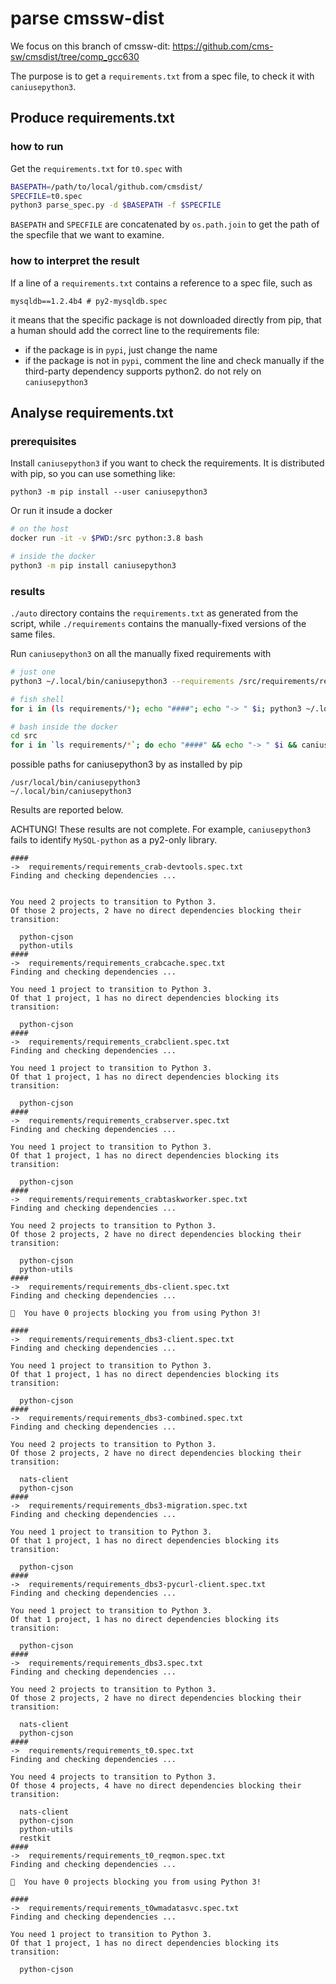 # parse cmssw-dist

We focus on this branch of cmssw-dit: https://github.com/cms-sw/cmsdist/tree/comp_gcc630

The purpose is to get a `requirements.txt` from a spec file, to check it
with `caniusepython3`.

## Produce requirements.txt

### how to run

Get the `requirements.txt` for `t0.spec` with

```bash
BASEPATH=/path/to/local/github.com/cmsdist/
SPECFILE=t0.spec
python3 parse_spec.py -d $BASEPATH -f $SPECFILE
```

`BASEPATH` and `SPECFILE` are concatenated by `os.path.join` to get the path
of the specfile that we want to examine.

### how to interpret the result

If a line of a `requirements.txt` contains a reference to a spec file, such
as 

```
mysqldb==1.2.4b4 # py2-mysqldb.spec
```

it means that the specific package is not downloaded directly from pip,
that a human should add the correct line to the requirements file:

* if the package is in `pypi`, just change the name
* if the package is not in `pypi`, comment the line and check manually
  if the third-party dependency supports python2. do not rely on `caniusepython3`

## Analyse requirements.txt

### prerequisites

Install `caniusepython3` if you want to check the requirements. It is distributed
with pip, so you can use something like:

```
python3 -m pip install --user caniusepython3
```

Or run it insude a docker
```bash
# on the host
docker run -it -v $PWD:/src python:3.8 bash

# inside the docker
python3 -m pip install caniusepython3
```

### results

`./auto` directory contains the `requirements.txt` as generated from the script,
while `./requirements` contains the manually-fixed versions of the same files.


Run `caniusepython3` on all the manually fixed requirements with

```bash
# just one
python3 ~/.local/bin/caniusepython3 --requirements /src/requirements/requirements_wmagent.spec.txt

# fish shell
for i in (ls requirements/*); echo "####"; echo "-> " $i; python3 ~/.local/bin/caniusepython3 --requirements $i; end

# bash inside the docker
cd src
for i in `ls requirements/*`; do echo "####" && echo "-> " $i && caniusepython3 --requirements $i; done
```

possible paths for caniusepython3 by as installed by pip
```
/usr/local/bin/caniusepython3
~/.local/bin/caniusepython3
```

Results are reported below. 

ACHTUNG! These results are not complete. For example, `caniusepython3` fails to identify `MySQL-python` as a py2-only library.

```plaintext
####
->  requirements/requirements_crab-devtools.spec.txt
Finding and checking dependencies ...


You need 2 projects to transition to Python 3.
Of those 2 projects, 2 have no direct dependencies blocking their transition:

  python-cjson
  python-utils
####
->  requirements/requirements_crabcache.spec.txt
Finding and checking dependencies ...

You need 1 project to transition to Python 3.
Of that 1 project, 1 has no direct dependencies blocking its transition:

  python-cjson
####
->  requirements/requirements_crabclient.spec.txt
Finding and checking dependencies ...

You need 1 project to transition to Python 3.
Of that 1 project, 1 has no direct dependencies blocking its transition:

  python-cjson
####
->  requirements/requirements_crabserver.spec.txt
Finding and checking dependencies ...

You need 1 project to transition to Python 3.
Of that 1 project, 1 has no direct dependencies blocking its transition:

  python-cjson
####
->  requirements/requirements_crabtaskworker.spec.txt
Finding and checking dependencies ...

You need 2 projects to transition to Python 3.
Of those 2 projects, 2 have no direct dependencies blocking their transition:

  python-cjson
  python-utils
####
->  requirements/requirements_dbs-client.spec.txt
Finding and checking dependencies ...

🎉  You have 0 projects blocking you from using Python 3!

####
->  requirements/requirements_dbs3-client.spec.txt
Finding and checking dependencies ...

You need 1 project to transition to Python 3.
Of that 1 project, 1 has no direct dependencies blocking its transition:

  python-cjson
####
->  requirements/requirements_dbs3-combined.spec.txt
Finding and checking dependencies ...

You need 2 projects to transition to Python 3.
Of those 2 projects, 2 have no direct dependencies blocking their transition:

  nats-client
  python-cjson
####
->  requirements/requirements_dbs3-migration.spec.txt
Finding and checking dependencies ...

You need 1 project to transition to Python 3.
Of that 1 project, 1 has no direct dependencies blocking its transition:

  python-cjson
####
->  requirements/requirements_dbs3-pycurl-client.spec.txt
Finding and checking dependencies ...

You need 1 project to transition to Python 3.
Of that 1 project, 1 has no direct dependencies blocking its transition:

  python-cjson
####
->  requirements/requirements_dbs3.spec.txt
Finding and checking dependencies ...

You need 2 projects to transition to Python 3.
Of those 2 projects, 2 have no direct dependencies blocking their transition:

  nats-client
  python-cjson
####
->  requirements/requirements_t0.spec.txt
Finding and checking dependencies ...

You need 4 projects to transition to Python 3.
Of those 4 projects, 4 have no direct dependencies blocking their transition:

  nats-client
  python-cjson
  python-utils
  restkit
####
->  requirements/requirements_t0_reqmon.spec.txt
Finding and checking dependencies ...

🎉  You have 0 projects blocking you from using Python 3!

####
->  requirements/requirements_t0wmadatasvc.spec.txt
Finding and checking dependencies ...

You need 1 project to transition to Python 3.
Of that 1 project, 1 has no direct dependencies blocking its transition:

  python-cjson

```
